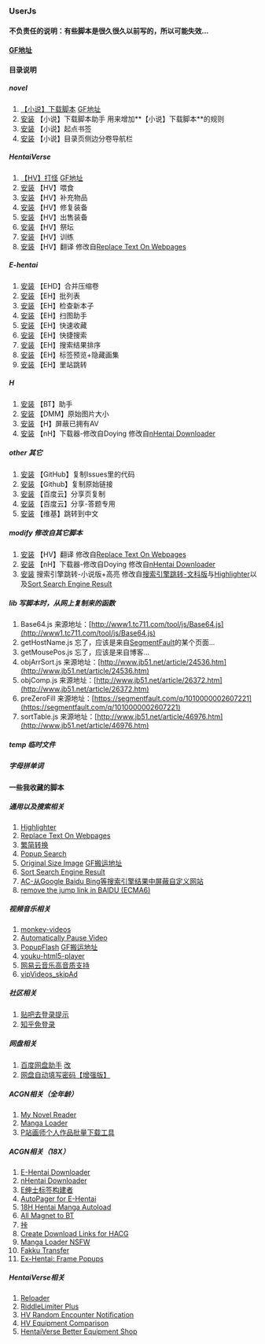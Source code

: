 ### UserJs

#### 不负责任的说明：有些脚本是很久很久以前写的，所以可能失效...

#### [GF地址](https://greasyfork.org/zh-CN/users/4000)

#### 目录说明

##### novel

1. [【小说】下载脚本](https://github.com/dodying/UserJs/tree/master/novel/novelDownloader) [GF地址](https://greasyfork.org/zh-CN/scripts/21515)
2. [安装](https://github.com/dodying/UserJs/raw/master/novel/novelDownloader/novelDownloaderHelper.user.js) 【小说】下载脚本助手 用来增加**【小说】下载脚本**的规则
3. [安装](https://github.com/dodying/UserJs/raw/master/novel/Qidian_Bookmark.user.js) 【小说】起点书签
4. [安装](https://github.com/dodying/UserJs/raw/master/novel/SidebarInContent.user.js) 【小说】目录页侧边分卷导航栏

##### HentaiVerse

1. [【HV】打怪](https://github.com/dodying/UserJs/tree/master/HentaiVerse/hvAutoAttack) [GF地址](https://greasyfork.org/zh-CN/scripts/18482)
2. [安装](https://github.com/dodying/UserJs/raw/master/HentaiVerse/hvAutoFeed.user.js) 【HV】喂食
3. [安装](https://github.com/dodying/UserJs/raw/master/HentaiVerse/hvBuyItem.user.js) 【HV】补充物品
4. [安装](https://github.com/dodying/UserJs/raw/master/HentaiVerse/hvRepairEpument.user.js) 【HV】修复装备
5. [安装](https://github.com/dodying/UserJs/raw/master/HentaiVerse/hvSellEquipment.user.js) 【HV】出售装备
6. [安装](https://github.com/dodying/UserJs/raw/master/HentaiVerse/hvShrine.user.js) 【HV】祭坛
7. [安装](https://github.com/dodying/UserJs/raw/master/HentaiVerse/hvTrainer.user.js) 【HV】训练
8. [安装](https://github.com/dodying/UserJs/raw/master/modify/hvTranslator.user.js) 【HV】翻译 修改自[Replace Text On Webpages](http://userscripts-mirror.org/scripts/show/41369)

##### E-hentai

1. [安装](https://github.com/dodying/UserJs/raw/master/E-hentai/EHD_CombineArchive2One.user.js) 【EHD】合并压缩卷
2. [安装](https://github.com/dodying/UserJs/raw/master/E-hentai/EH_BatchList.user.js) 【EH】批列表
3. [安装](https://github.com/dodying/UserJs/raw/master/E-hentai/EH_CheckForNew.user.js) 【EH】检查新本子
4. [安装](https://github.com/dodying/UserJs/raw/master/E-hentai/EH_FavHelper.user.js) 【EH】扫图助手
5. [安装](https://github.com/dodying/UserJs/raw/master/E-hentai/EH_QuickAddToFav.user.js) 【EH】快速收藏
6. [安装](https://github.com/dodying/UserJs/raw/master/E-hentai/EH_QuickSearch.user.js) 【EH】快捷搜索
7. [安装](https://github.com/dodying/UserJs/raw/master/E-hentai/EH_SortBook.user.js) 【EH】搜索结果排序
8. [安装](https://github.com/dodying/UserJs/raw/master/E-hentai/EH_TagsPreview%26HideSomeGalleries.user.js) 【EH】标签预览+隐藏画集
9. [安装](https://github.com/dodying/UserJs/raw/master/E-hentai/ExHentai2E-Hantai.user.js) 【EH】里站跳转

##### H

1. [安装](https://github.com/dodying/UserJs/raw/master/H/btHelper.user.js) 【BT】助手
2. [安装](https://github.com/dodying/UserJs/raw/master/H/dmmOriginalSizeImage.user.js) 【DMM】原始图片大小
3. [安装](https://github.com/dodying/UserJs/raw/master/H/hBlockOwnedAV.user.js) 【H】屏蔽已拥有AV
4. [安装](https://github.com/dodying/UserJs/raw/master/modify/nHentai%20Downloader%20modify%20by%20Dodying.user.js) 【nH】下载器-修改自Doying 修改自[nHentai Downloader](https://greasyfork.org/zh-CN/scripts/16088)

##### other 其它

1. [安装](https://github.com/dodying/UserJs/raw/master/other/GithubCopyCodeInIssues.user.js) 【GitHub】复制Issues里的代码
2. [安装](https://github.com/dodying/UserJs/raw/master/other/GithubCopyRawLink.user.js) 【Github】复制原始链接
3. [安装](https://github.com/dodying/UserJs/raw/master/other/baiduShareCopy.user.js) 【百度云】分享页复制
4. [安装](https://github.com/dodying/UserJs/raw/master/other/baiduShareCopyForZhidao.user.js) 【百度云】分享-答题专用
5. [安装](https://github.com/dodying/UserJs/raw/master/other/wikiJump2Chinese.user.js) 【维基】跳转到中文

##### modify 修改自其它脚本

1. [安装](https://github.com/dodying/UserJs/raw/master/modify/hvTranslator.user.js) 【HV】翻译 修改自[Replace Text On Webpages](http://userscripts-mirror.org/scripts/show/41369)
2. [安装](https://github.com/dodying/UserJs/raw/master/modify/nHentai%20Downloader%20modify%20by%20Dodying.user.js) 【nH】下载器-修改自Doying 修改自[nHentai Downloader](https://greasyfork.org/zh-CN/scripts/16088)
3. [安装](https://github.com/dodying/UserJs/raw/master/modify/searchEngineJumpForNovel.user.js) 搜索引擎跳转-小说版+高亮 修改自[搜索引擎跳转-文科版](https://greasyfork.org/zh-CN/scripts/2739)与[Highlighter](http://userscripts-mirror.org/scripts/show/15637)以及[Sort Search Engine Result](https://greasyfork.org/zh-CN/scripts/10121)

##### lib 写脚本时，从网上复制来的函数

1. Base64.js 来源地址：[http://www1.tc711.com/tool/js/Base64.js](http://www1.tc711.com/tool/js/Base64.js)
2. getHostName.js 忘了，应该是来自[SegmentFault](https://segmentfault.com/)的某个页面...
3. getMousePos.js 忘了，应该是来自博客...
4. objArrSort.js 来源地址：[http://www.jb51.net/article/24536.htm](http://www.jb51.net/article/24536.htm)
5. objComp.js 来源地址：[http://www.jb51.net/article/26372.htm](http://www.jb51.net/article/26372.htm)
6. preZeroFill 来源地址：[https://segmentfault.com/q/1010000002607221](https://segmentfault.com/q/1010000002607221)
7. sortTable.js 来源地址：[http://www.jb51.net/article/46976.htm](http://www.jb51.net/article/46976.htm)

##### temp 临时文件

##### 字母拼单词

#### 一些我收藏的脚本

##### 通用以及搜索相关

1. [Highlighter](http://userscripts-mirror.org/scripts/show/15637)
2. [Replace Text On Webpages](http://userscripts-mirror.org/scripts/show/41369)
3. [繁简转换](http://userscripts-mirror.org/scripts/show/29802)
4. [Popup Search](https://greasyfork.org/zh-CN/scripts/340)
5. [Original Size Image](http://www.opera.im/archives/original_size_image_js_v3/) [GF搬运地址](https://greasyfork.org/zh-CN/scripts/12510)
6. [Sort Search Engine Result](https://greasyfork.org/zh-CN/scripts/10121)
7. [AC-从Google Baidu Bing等搜索引擎结果中屏蔽自定义网站](https://greasyfork.org/zh-CN/scripts/13408)
8. [remove the jump link in BAIDU (ECMA6)](https://greasyfork.org/zh-CN/scripts/11915)

##### 视频音乐相关

1. [monkey-videos](https://greasyfork.org/zh-CN/scripts/6807)
2. [Automatically Pause Video](https://github.com/FirefoxBar/userscript/tree/master/Automatically_Pause_Video)
3. [PopupFlash](http://opera.im/archives/pop-up-flash/) [GF搬运地址](https://greasyfork.org/zh-CN/scripts/12510)
4. [youku-html5-player](https://greasyfork.org/zh-CN/scripts/19282)
5. [网易云音乐高音质支持](https://greasyfork.org/zh-CN/scripts/10582)
6. [vipVideos_skipAd](https://greasyfork.org/zh-CN/scripts/8561)

##### 社区相关

1. [贴吧去登录提示](https://greasyfork.org/zh-CN/scripts/9922)
2. [知乎免登录](https://greasyfork.org/zh-CN/scripts/6489)

##### 网盘相关

1. [百度网盘助手](https://greasyfork.org/zh-CN/scripts/986) [改](https://greasyfork.org/zh-CN/scripts/17083)
2. [网盘自动填写密码【增强版】](https://greasyfork.org/zh-CN/scripts/13463)

##### ACGN相关（全年龄）

1. [My Novel Reader](https://greasyfork.org/zh-CN/scripts/292)
2. [Manga Loader](https://greasyfork.org/zh-CN/scripts/692)
3. [P站画师个人作品批量下载工具](https://greasyfork.org/zh-CN/scripts/17879)

##### ACGN相关（18X）

1. [E-Hentai Downloader](https://greasyfork.org/zh-CN/scripts/10379)
2. [nHentai Downloader](https://greasyfork.org/zh-CN/scripts/16088)
3. [E绅士标签构建者](https://greasyfork.org/zh-CN/scripts/19619)
4. [AutoPager for E-Hentai](https://greasyfork.org/zh-CN/scripts/3864)
5. [18H Hentai Manga Autoload](https://greasyfork.org/zh-CN/scripts/1726)
6. [All Magnet to BT](https://greasyfork.org/zh-CN/scripts/12156)
7. [挊](https://greasyfork.org/zh-CN/scripts/8392)
8. [Create Download Links for HACG](https://greasyfork.org/zh-CN/scripts/7762)
9. [Manga Loader NSFW](https://greasyfork.org/zh-CN/scripts/12657)
10. [Fakku Transfer](https://greasyfork.org/zh-CN/scripts/14881)
11. [Ex-Hentai: Frame Popups](https://sleazyfork.org/zh-CN/scripts/10268)

##### HentaiVerse相关

1. [Reloader](https://forums.e-hentai.org/index.php?showtopic=65126&st=2660&p=4384894&#entry4384894)
2. [RiddleLimiter Plus](https://forums.e-hentai.org/index.php?showtopic=65126&st=1020&p=3000982&#entry3000982)
3. [HV Random Encounter Notification](http://forums.e-hentai.org/index.php?showtopic=65126&st=1000&p=2990345&#entry2990345)
4. [HV Equipment Comparison](http://forums.e-hentai.org/index.php?s=&showtopic=65126&view=findpost&p=4492842)
5. [HentaiVerse Better Equipment Shop](https://forums.e-hentai.org/index.php?showtopic=65126&st=800&p=2750319&#entry2750319)

